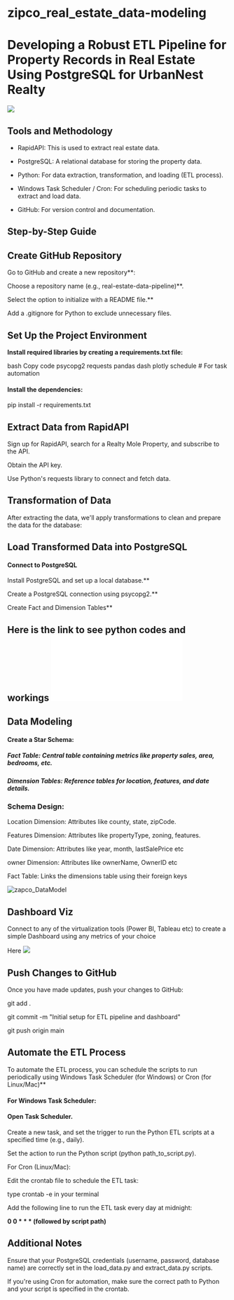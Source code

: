 # zipco_real_estate_data-modeling


# Developing a Robust ETL Pipeline for Property Records in Real Estate Using PostgreSQL for UrbanNest Realty

![](pipeline_diagrams.jpg)

## Tools and Methodology

  - RapidAPI: This is used to extract real estate data.
  
  - PostgreSQL: A relational database for storing the property data.
  
  - Python: For data extraction, transformation, and loading (ETL process).
  
  - Windows Task Scheduler / Cron: For scheduling periodic tasks to extract and load data.
  
  - GitHub: For version control and documentation.

## Step-by-Step Guide

  ## Create GitHub Repository
  
  Go to GitHub and create a new repository**:
  
  Choose a repository name (e.g., real-estate-data-pipeline)**.
    
  Select the option to initialize with a README file.**    
  
  Add a .gitignore for Python to exclude unnecessary files.

## Set Up the Project Environment

**Install required libraries by creating a requirements.txt file:**

bash
Copy code
psycopg2
requests
pandas
dash
plotly
schedule  # For task automation

#### Install the dependencies:


pip install -r requirements.txt

## Extract Data from RapidAPI

Sign up for RapidAPI, search for a Realty Mole Property, and subscribe to the API.

Obtain the API key.

Use Python's requests library to connect and fetch data.

## Transformation of Data

After extracting the data, we'll apply transformations to clean and prepare the data for the database:



## Load Transformed Data into PostgreSQL


#### Connect to PostgreSQL

Install PostgreSQL and set up a local database.**

Create a PostgreSQL connection using psycopg2.**

Create Fact and Dimension Tables**


## Here is the link to see python codes and workings ![here](script.py)


## Data Modeling

#### Create a Star Schema:

##### Fact Table: Central table containing metrics like property sales, area, bedrooms, etc.

##### Dimension Tables: Reference tables for location, features, and date details.

### Schema Design:

  Location Dimension: Attributes like county, state, zipCode.

  Features Dimension: Attributes like propertyType, zoning, features.

  Date Dimension: Attributes like year, month, lastSalePrice etc

  owner Dimension: Attributes like ownerName, OwnerID etc

  Fact Table: Links the dimensions table using their foreign keys


![zapco_DataModel](Data_model.jpg)



## Dashboard Viz

Connect to any of the virtualization tools (Power BI, Tableau etc) to create a simple Dashboard using any metrics of your choice

Here ![](zapco_dashboard.png)


## Push Changes to GitHub

Once you have made updates, push your changes to GitHub:


git add .

git commit -m "Initial setup for ETL pipeline and dashboard"

git push origin main
 
 ## Automate the ETL Process
 
To automate the ETL process, you can schedule the scripts to run periodically using Windows Task Scheduler (for Windows) or Cron (for Linux/Mac)**

#### For Windows Task Scheduler:

#### Open Task Scheduler.

Create a new task, and set the trigger to run the Python ETL scripts at a specified time (e.g., daily).

Set the action to run the Python script (python path_to_script.py).

For Cron (Linux/Mac):

Edit the crontab file to schedule the ETL task:


type crontab -e in your terminal

Add the following line to run the ETL task every day at midnight:


**0 0 * * * (followed by script path)**





## Additional Notes
Ensure that your PostgreSQL credentials (username, password, database name) are correctly set in the load_data.py and extract_data.py scripts.

If you're using Cron for automation, make sure the correct path to Python and your script is specified in the crontab.

